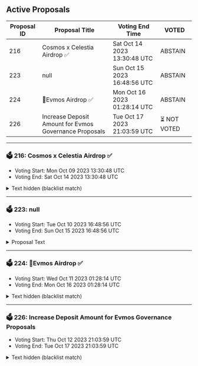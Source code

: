 ## Active Proposals

| Proposal ID | Proposal Title | Voting End Time | VOTED |
|-------------|----------------|-----------------|-------|
| 216 | Cosmos x Celestia Airdrop ✅ | Sat Oct 14 2023 13:30:48 UTC | ABSTAIN |
| 223 | null | Sun Oct 15 2023 16:48:56 UTC | ABSTAIN |
| 224 | 💎Evmos Airdrop ✅ | Mon Oct 16 2023 01:28:14 UTC | ABSTAIN |
| 226 | Increase Deposit Amount for Evmos Governance Proposals | Tue Oct 17 2023 21:03:59 UTC | ⏳ NOT VOTED |

---

### 🗳 216: Cosmos x Celestia Airdrop ✅
- Voting Start: Mon Oct 09 2023 13:30:48 UTC
- Voting End: Sat Oct 14 2023 13:30:48 UTC

<details>
<summary>Text hidden (blacklist match)</summary>
 
</details>

---

### 🗳 223: null
- Voting Start: Tue Oct 10 2023 16:48:56 UTC
- Voting End: Sun Oct 15 2023 16:48:56 UTC

<details>
<summary>Proposal Text</summary>
 
null
</details>

---

### 🗳 224: 💎Evmos Airdrop ✅
- Voting Start: Wed Oct 11 2023 01:28:14 UTC
- Voting End: Mon Oct 16 2023 01:28:14 UTC

<details>
<summary>Text hidden (blacklist match)</summary>
 
</details>

---

### 🗳 226: Increase Deposit Amount for Evmos Governance Proposals
- Voting Start: Thu Oct 12 2023 21:03:59 UTC
- Voting End: Tue Oct 17 2023 21:03:59 UTC

<details>
<summary>Text hidden (blacklist match)</summary>
 
</details>

